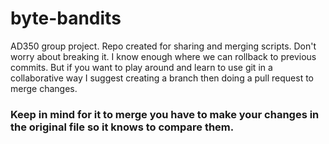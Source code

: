 # byte-bandits
AD350 group project. Repo created for sharing and merging scripts. Don't worry about breaking it. I know enough where we can rollback to previous commits.
But if you want to play around and learn to use git in a collaborative way I suggest creating a branch then doing a pull request to merge changes.

### Keep in mind for it to merge you have to make your changes in the original file so it knows to compare them.
